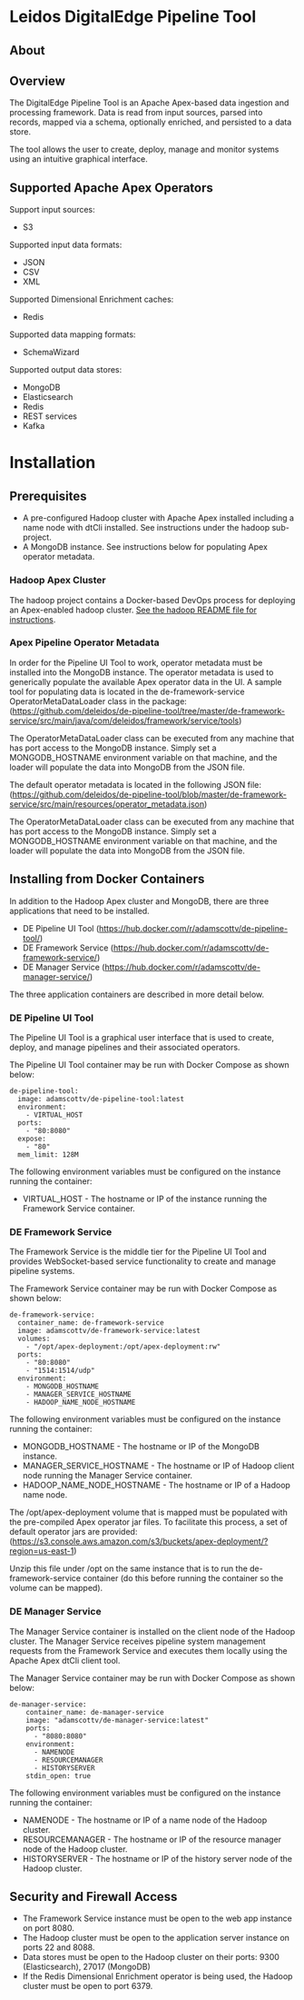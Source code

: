 # Leidos DigitalEdge Pipeline Tool

## About

## Overview

The DigitalEdge Pipeline Tool is an Apache Apex-based data ingestion and processing framework. Data is read from input sources, parsed into records, mapped via a schema, optionally enriched, and persisted to a data store.

The tool allows the user to create, deploy, manage and monitor systems using an intuitive graphical interface.

## Supported Apache Apex Operators

Support input sources:
* S3

Supported input data formats:
* JSON
* CSV
* XML

Supported Dimensional Enrichment caches:
* Redis

Supported data mapping formats:
* SchemaWizard

Supported output data stores:
* MongoDB
* Elasticsearch
* Redis
* REST services
* Kafka

# Installation

## Prerequisites

* A pre-configured Hadoop cluster with Apache Apex installed including a name node with dtCli installed. See instructions under the hadoop sub-project.
* A MongoDB instance. See instructions below for populating Apex operator metadata.

### Hadoop Apex Cluster

The hadoop project contains a Docker-based DevOps process for deploying an Apex-enabled hadoop cluster. [See the hadoop README file for instructions](hadoop/README.md).

### Apex Pipeline Operator Metadata

In order for the Pipeline UI Tool to work, operator metadata must be installed into the MongoDB instance. The operator metadata is used to generically populate the available Apex operator data in the UI. A sample tool for populating data is located in the de-framework-service OperatorMetaDataLoader class in the package: 
(https://github.com/deleidos/de-pipeline-tool/tree/master/de-framework-service/src/main/java/com/deleidos/framework/service/tools)

The OperatorMetaDataLoader class can be executed from any machine that has port access to the MongoDB instance. Simply set a MONGODB_HOSTNAME environment variable on that machine, and the loader will populate the data into MongoDB from the JSON file.

The default operator metadata is located in the following JSON file:
(https://github.com/deleidos/de-pipeline-tool/blob/master/de-framework-service/src/main/resources/operator_metadata.json)

The OperatorMetaDataLoader class can be executed from any machine that has port access to the MongoDB instance. Simply set a MONGODB_HOSTNAME environment variable on that machine, and the loader will populate the data into MongoDB from the JSON file.

## Installing from Docker Containers

In addition to the Hadoop Apex cluster and MongoDB, there are three applications that need to be installed. 

* DE Pipeline UI Tool (https://hub.docker.com/r/adamscottv/de-pipeline-tool/)
* DE Framework Service (https://hub.docker.com/r/adamscottv/de-framework-service/)
* DE Manager Service (https://hub.docker.com/r/adamscottv/de-manager-service/)

The three application containers are described in more detail below.

### DE Pipeline UI Tool 

The Pipeline UI Tool is a graphical user interface that is used to create, deploy, and manage pipelines and their associated operators.

The Pipeline UI Tool container may be run with Docker Compose as shown below:

```
de-pipeline-tool:
  image: adamscottv/de-pipeline-tool:latest
  environment:
    - VIRTUAL_HOST
  ports:
    - "80:8080"
  expose:
    - "80"
  mem_limit: 128M
```

The following environment variables must be configured on the instance running the container:
* VIRTUAL_HOST - The hostname or IP of the instance running the Framework Service container.

### DE Framework Service

The Framework Service is the middle tier for the Pipeline UI Tool and provides WebSocket-based service functionality to create and manage pipeline systems.

The Framework Service container may be run with Docker Compose as shown below:

```
de-framework-service:
  container_name: de-framework-service
  image: adamscottv/de-framework-service:latest
  volumes:
    - "/opt/apex-deployment:/opt/apex-deployment:rw"
  ports:
    - "80:8080"
    - "1514:1514/udp"
  environment:
    - MONGODB_HOSTNAME
    - MANAGER_SERVICE_HOSTNAME
    - HADOOP_NAME_NODE_HOSTNAME
```

The following environment variables must be configured on the instance running the container:
* MONGODB_HOSTNAME - The hostname or IP of the MongoDB instance.
* MANAGER_SERVICE_HOSTNAME - The hostname or IP of Hadoop client node running the Manager Service container.
* HADOOP_NAME_NODE_HOSTNAME - The hostname or IP of a Hadoop name node.

The /opt/apex-deployment volume that is mapped must be populated with the pre-compiled Apex operator jar files. To facilitate this process, a set of default operator jars are provided:
(https://s3.console.aws.amazon.com/s3/buckets/apex-deployment/?region=us-east-1)

Unzip this file under /opt on the same instance that is to run the de-framework-service container (do this before running the container so the volume can be mapped).

### DE Manager Service

The Manager Service container is installed on the client node of the Hadoop cluster. The Manager Service receives pipeline system management requests from the Framework Service and executes them locally using the Apache Apex dtCli client tool.

The Manager Service container may be run with Docker Compose as shown below:

```
de-manager-service:
    container_name: de-manager-service
    image: "adamscottv/de-manager-service:latest"
    ports: 
      - "8080:8080"
    environment:
      - NAMENODE
      - RESOURCEMANAGER
      - HISTORYSERVER
    stdin_open: true
```	

The following environment variables must be configured on the instance running the container:
* NAMENODE - The hostname or IP of a name node of the Hadoop cluster.
* RESOURCEMANAGER - The hostname or IP of the resource manager node of the Hadoop cluster.
* HISTORYSERVER - The hostname or IP of the history server node of the Hadoop cluster.

## Security and Firewall Access

* The Framework Service instance must be open to the web app instance on port 8080.
* The Hadoop cluster must be open to the application server instance on ports 22 and 8088.
* Data stores must be open to the Hadoop cluster on their ports: 9300 (Elasticsearch), 27017 (MongoDB)
* If the Redis Dimensional Enrichment operator is being used, the Hadoop cluster must be open to port 6379.
